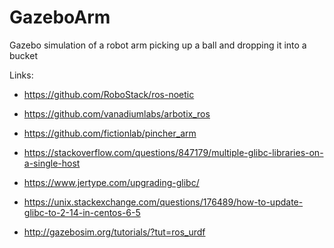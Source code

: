 # GazeboArm
Gazebo simulation of a robot arm picking up a ball and dropping it into a bucket

Links:
- https://github.com/RoboStack/ros-noetic
- https://github.com/vanadiumlabs/arbotix_ros
- https://github.com/fictionlab/pincher_arm

- https://stackoverflow.com/questions/847179/multiple-glibc-libraries-on-a-single-host
- https://www.jertype.com/upgrading-glibc/
- https://unix.stackexchange.com/questions/176489/how-to-update-glibc-to-2-14-in-centos-6-5

- http://gazebosim.org/tutorials/?tut=ros_urdf
